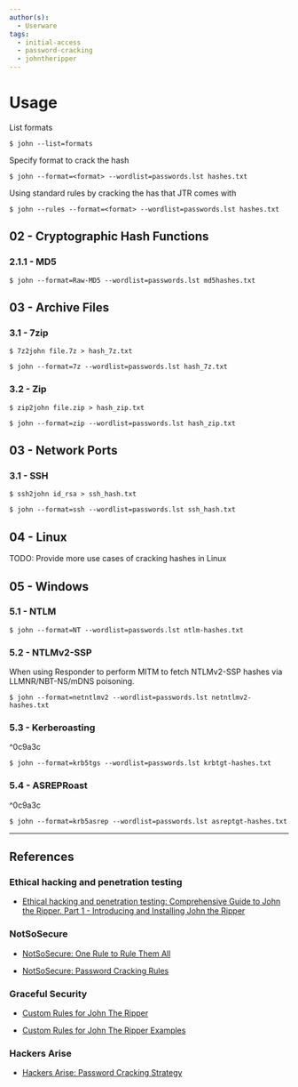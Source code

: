 ```yaml
---
author(s):
  - Userware
tags:
  - initial-access
  - password-cracking
  - johntheripper
---
```

# Usage

List formats

```
$ john --list=formats
```

Specify format to crack the hash

```
$ john --format=<format> --wordlist=passwords.lst hashes.txt
```

Using standard rules by cracking the has that JTR comes with

```
$ john --rules --format=<format> --wordlist=passwords.lst hashes.txt
```

## 02 - Cryptographic Hash Functions

### 2.1.1 - MD5

```
$ john --format=Raw-MD5 --wordlist=passwords.lst md5hashes.txt
```

## 03 - Archive Files

### 3.1 - 7zip

```
$ 7z2john file.7z > hash_7z.txt

$ john --format=7z --wordlist=passwords.lst hash_7z.txt
```

### 3.2 - Zip

```
$ zip2john file.zip > hash_zip.txt

$ john --format=zip --wordlist=passwords.lst hash_zip.txt
```

## 03 - Network Ports

### 3.1 - SSH

```
$ ssh2john id_rsa > ssh_hash.txt

$ john --format=ssh --wordlist=passwords.lst ssh_hash.txt
```

## 04 - Linux

TODO: Provide more use cases of cracking hashes in Linux

## 05 - Windows

### 5.1 - NTLM

```
$ john --format=NT --wordlist=passwords.lst ntlm-hashes.txt
```

### 5.2 - NTLMv2-SSP

When using Responder to perform MITM to fetch NTLMv2-SSP hashes via LLMNR/NBT-NS/mDNS poisoning.

```
$ john --format=netntlmv2 --wordlist=passwords.lst netntlmv2-hashes.txt
```

### 5.3 - Kerberoasting

^0c9a3c

```
$ john --format=krb5tgs --wordlist=passwords.lst krbtgt-hashes.txt
```

### 5.4 - ASREPRoast

^0c9a3c

```
$ john --format=krb5asrep --wordlist=passwords.lst asreptgt-hashes.txt
```

---
## References

### Ethical hacking and penetration testing

- [Ethical hacking and penetration testing: Comprehensive Guide to John the Ripper. Part 1 - Introducing and Installing John the Ripper](https://miloserdov.org/?p=4961&PageSpeed=noscript)

### NotSoSecure

- [NotSoSecure: One Rule to Rule Them All](https://notsosecure.com/one-rule-to-rule-them-all)

- [NotSoSecure: Password Cracking Rules](https://github.com/NotSoSecure/password_cracking_rules)

### Graceful Security

- [Custom Rules for John The Ripper](https://web.archive.org/web/20200813234129/https://gracefulsecurity.com/custom-rules-for-john-the-ripper/)

- [Custom Rules for John The Ripper Examples](https://web.archive.org/web/20200814150401/https://gracefulsecurity.com/custom-rules-for-john-the-ripper-examples/)

### Hackers Arise

- [Hackers Arise: Password Cracking Strategy](https://www.hackers-arise.com/password-cracking-strategy)